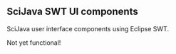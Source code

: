 SciJava SWT UI components
-------------------------

SciJava user interface components using Eclipse SWT.

Not yet functional!
